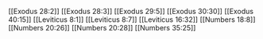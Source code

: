 [[Exodus 28:2]]
[[Exodus 28:3]]
[[Exodus 29:5]]
[[Exodus 30:30]]
[[Exodus 40:15]]
[[Leviticus 8:1]]
[[Leviticus 8:7]]
[[Leviticus 16:32]]
[[Numbers 18:8]]
[[Numbers 20:26]]
[[Numbers 20:28]]
[[Numbers 35:25]]
